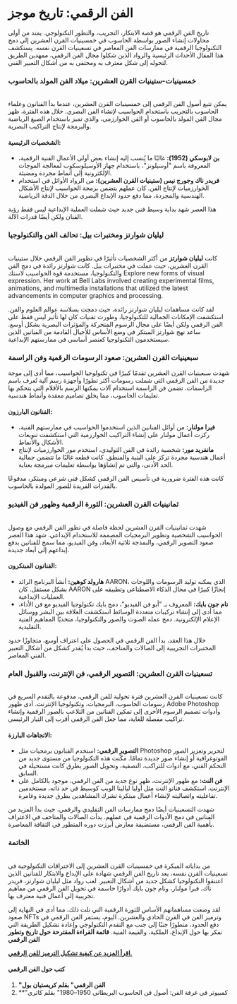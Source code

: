 # الفن الرقمي: تاريخ موجز

تاريخ الفن الرقمي هو قصة الابتكار، التجريب، والتطور التكنولوجي. يمتد من أولى محاولات إنشاء الصور بواسطة الحاسوب في خمسينيات القرن العشرين إلى دمج التكنولوجيا الرقمية في ممارسات الفن المعاصر في تسعينيات القرن نفسه. يستكشف هذا المقال الأحداث الرئيسية والرواد الذين شكلوا مجال الفن الرقمي، ممهدين الطريق لتحوله إلى شكل معترف به ومحتفى به من أشكال التعبير الفني.

### خمسينيات-ستينيات القرن العشرين: ميلاد الفن المولد بالحاسوب <a href="#ember57" id="ember57"></a>

\
يمكن تتبع أصول الفن الرقمي إلى خمسينيات القرن العشرين، عندما بدأ الفنانون وعلماء الحاسوب بالتجريب باستخدام الحواسيب لإنشاء الفن البصري. خلال هذه الفترة، ظهر مجال الفن المولد بالحاسوب أو الفن الخوارزمي، والذي تميز باستخدام الصيغ الرياضية والبرمجة لإنتاج التراكيب البصرية.

#### **الشخصيات الرئيسية:**

* **بن لابوسكي (1952):** غالبًا ما يُنسب إليه إنشاء بعض أولى الأعمال الفنية الرقمية، المعروفة باسم "أوسيلونز"، باستخدام جهاز الأوسيلوسكوب لمعالجة الموجات الإلكترونية إلى أنماط مجردة ومضيئة.
* **فريدر ناك وجورج نيس (ستينيات القرن العشرين):** من الرواد الأوائل في استخدام الخوارزميات لإنتاج الفن. كان عملهم يتضمن برمجة الحواسيب لإنتاج الأشكال الهندسية والمجردة، مما دفع حدود الإبداع البصري من خلال الدقة الرياضية.

هذا العصر شهد بداية وسيط فني جديد حيث شملت العملية الإبداعية ليس فقط رؤية الفنان ولكن أيضًا قدرات الآلة.

### ليليان شوارتز ومختبرات بيل: تحالف الفن والتكنولوجيا <a href="#ember62" id="ember62"></a>

\
كانت **ليليان شوارتز** من أكثر الشخصيات تأثيرًا في تطوير الفن الرقمي خلال ستينيات القرن العشرين، حيث عملت في مختبرات بيل. كانت شوارتز رائدة في دمج الفن والتكنولوجيا، مستخدمة قوة الحواسيب لاستك Explore new forms of visual expression. Her work at Bell Labs involved creating experimental films, animations, and multimedia installations that utilized the latest advancements in computer graphics and processing.

لقد كانت مساهمات ليليان شوارتز رائدة، حيث دمجت بسلاسة عوالم العلوم والفن. استكشفت الإمكانات الجمالية للتكنولوجيا، وطورت تقنيات كان لها تأثير ليس فقط على الفن الرقمي ولكن أيضًا على مجال الرسوم المتحركة والمؤثرات البصرية بشكل أوسع. ساعد نهج شوارتز المبتكر في وضع الأساس للأجيال القادمة من الفنانين الذين سيستخدمون التكنولوجيا كعنصر أساسي في ممارستهم الإبداعية.

### سبعينيات القرن العشرين: صعود الرسومات الرقمية وفن الراسمة <a href="#ember65" id="ember65"></a>

شهدت سبعينيات القرن العشرين تقدمًا كبيرًا في تكنولوجيا الحواسيب، مما أدى إلى موجة جديدة من الفن الرقمي التي شملت رسومات أكثر تطورًا وأجهزة رسم آلية تُعرف باسم الراسمات. تضمن فن الراسمة استخدام آلات يمكنها الرسم بالأقلام التي يتحكم بها تعليمات الحاسوب، مما يخلق تصاميم معقدة وأنماط هندسية.

#### **الفنانون البارزون:**

* **فيرا مولنار:** من أوائل الفنانين الذين استخدموا الحواسيب في ممارستهم الفنية، ركزت أعمال مولنار على إنشاء التراكيب الخوارزمية التي استكشفت تنويعات الأشكال والأنماط.
* **مانفريد مور:** شخصية رائدة في الفن التوليدي، استخدم مور الخوارزميات لإنتاج أعمال هندسية مجردة تركز على البنية والمنطق. كانت قطعه غالبًا ما تتضمن جمالية الحد الأدنى، والتي تم إنشاؤها بواسطة تعليمات مبرمجة بعناية.

كانت هذه الفترة ضرورية في تأسيس الفن الرقمي كشكل فني شرعي ومبتكر، مدفوعًا بالقدرات الفريدة للصور المولدة بالحاسوب.

### ثمانينيات القرن العشرين: الثورة الرقمية وظهور فن الفيديو <a href="#ember70" id="ember70"></a>

\
شهدت ثمانينيات القرن العشرين لحظة فاصلة في تطور الفن الرقمي مع وصول الحواسيب الشخصية وتطوير البرمجيات المصممة للاستخدام الإبداعي. شهد هذا العصر صعود التصوير الرقمي، والنمذجة ثلاثية الأبعاد، وفن الفيديو، مما سمح للفنانين بدفع إبداعهم إلى أبعاد جديدة.

#### **الفنانون المبتكرون:**

* **هارولد كوهين:** أنشأ البرنامج الرائد AARON، الذي يمكنه توليد الرسومات واللوحات بشكل مستقل. كان AARON إنجازًا كبيرًا في مجال الذكاء الاصطناعي وتطبيقه على العمليات الإبداعية.
* **نام جون بايك:** المعروف بـ "أبو فن الفيديو"، دمج بايك تكنولوجيا الفيديو مع فن الأداء، مما أدى إلى إنشاء تركيبات متعددة الوسائط استكشفت العلاقة بين البشر ووسائل الإعلام الإلكترونية. دمج عمله الصوت والصور والتكنولوجيا، متحديًا المفاهيم الفنية التقليدية.

خلال هذا العقد، بدأ الفن الرقمي في الحصول على اعتراف أوسع، متجاوزًا حدود المختبرات التجريبية إلى الصالات والمتاحف، حيث بدأ يُقدر كشكل من أشكال التعبير الفني المعاصر.

### تسعينيات القرن العشرين: التصوير الرقمي، فن الإنترنت، والقبول العام <a href="#ember75" id="ember75"></a>

\
كانت تسعينيات القرن العشرين فترة تحولية للفن الرقمي، مدفوعة بالتقدم السريع في رسومات الحاسوب، البرمجيات، وتكنولوجيا الإنترنت. أدى ظهور Adobe Photoshop وأدوات تصميم الرسوم الأخرى إلى تمكين الفنانين من التلاعب بالصور الرقمية وإنشاء تراكيب مفصلة للغاية، مما جعل الفن الرقمي أقرب إلى التيار الرئيسي.

#### **الاتجاهات البارزة:**

* **التصوير الرقمي:** استخدم الفنانون برمجيات مثل Photoshop لتحرير وتعزيز الصور الفوتوغرافية أو إنشاء صور جديدة تمامًا. مكّنت هذه التكنولوجيا من مستوى جديد من التحكم الفني، مع أدوات للتراكب، التصفية، وتحويل الصور بطرق كانت مستحيلة في السابق.
* **فن النت:** مع ظهور الإنترنت، ظهر نوع جديد من الفن الرقمي، موجود بالكامل على الإنترنت. استكشف فنانو النت مثل أوليا ليالينا الويب كوسيط في حد ذاته، مستخدمين تفاعليته واتصاليته لإنشاء أعمال مبتكرة تشرك المشاهدين بطرق جديدة وغامرة.

شهدت التسعينيات أيضًا دمج ممارسات الفن التقليدي والرقمي، حيث بدأ المزيد من الفنانين في دمج الأدوات الرقمية في عملهم. بدأت الصالات والمتاحف في الاعتراف بأهمية الفن الرقمي، مستضيفة معارض أبرزت دوره المتطور في الثقافة المعاصرة.

### الخاتمة <a href="#ember80" id="ember80"></a>

\
من بداياته المبكرة في خمسينيات القرن العشرين إلى الاختراقات التكنولوجية في تسعينيات القرن نفسه، يعد تاريخ الفن الرقمي شهادة على الإبداع والابتكار للفنانين الذين اعتنقوا التكنولوجيا كشكل جديد من أشكال التعبير. لعب رواد مثل ليليان شوارتز، فريدر ناك، فيرا مولنار، ونام جون بايك أدوارًا حاسمة في تحويل الفن الرقمي من مفاهيم تجريبية إلى أعمال فنية معترف بها.

لقد وضعت مساهماتهم الأساس للثورة الرقمية التي تلت ذلك، مما أدى في النهاية إلى صعود NFTs وترميز الفن في القرن الحادي والعشرين. اليوم، يستمر الفن الرقمي في دفع الحدود، متطورًا جنبًا إلى جنب مع التقدم التكنولوجي وإعادة تشكيل الطريقة التي نفكر بها حول الإبداع، الملكية، والقيمة الفنية. **قائمة القراءة المقترحة حول تاريخ وتطور الفن الرقمي**

[**اقرأ المزيد عن كيفية تشكيل الترميز للفن الرقمي.**](from-quantum-to-beeple-how-tokenisation-is-shaping-digital-art.md)

#### كتب حول الفن الرقمي <a href="#ember83" id="ember83"></a>

1. **"الفن الرقمي" بقلم كريستيان بول**
2. **"كمبيوتر في غرفة الفن: أصول فن الحاسوب البريطاني 1950–1980" بقلم كاثري